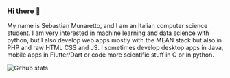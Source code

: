 ### Hi there 👋
My name is Sebastian Munaretto, and I am an Italian computer science student. I am very interested in machine learning and data science with python, but I also develop web apps mostly with the MEAN stack but also in PHP and raw HTML CSS and JS. I sometimes develop desktop apps in Java, mobile apps in Flutter/Dart or code more scientific stuff in C or in python.

<img src="https://github-readme-stats.vercel.app/api?username=SebastianMunaretto&show_icons=true&theme=dark" alt="Github stats"/>
